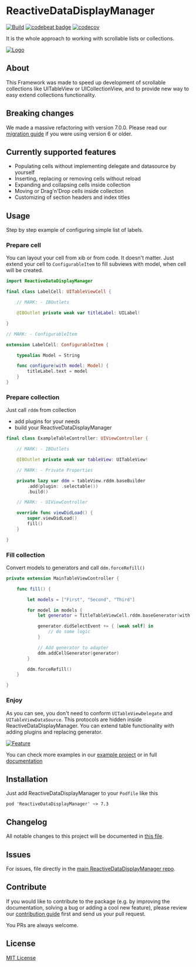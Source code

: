 # ReactiveDataDisplayManager

[![Build](https://github.com/surfstudio/ReactiveDataDisplayManager/actions/workflows/Build.yml/badge.svg)](https://github.com/surfstudio/ReactiveDataDisplayManager/actions/workflows/Build.yml)
[![codebeat badge](https://codebeat.co/badges/aa8b4a6a-970f-4e1b-8400-bfe902f8aa68)](https://codebeat.co/projects/github-com-surfstudio-reactivedatadisplaymanager-develop)
[![codecov](https://codecov.io/gh/surfstudio/ReactiveDataDisplayManager/branch/master/graph/badge.svg)](https://codecov.io/gh/surfstudio/ReactiveDataDisplayManager)

It is the whole approach to working with scrollable lists or collections.

[![Logo](https://i.ibb.co/zs8P9c3/716-225-Reactive-Logo.jpg)](https://ibb.co/Q98YSBW)

## About

This Framework was made to speed up development of scrollable collections like UITableView or UICollectionView, and to provide new way to easy extend collections functionality.

## Breaking changes

We made a massive refactoring with version 7.0.0.
Please read our [migration guide](/Documentation/MigrationGuide.md) if you were using version 6 or older.

## Currently supported features

- Populating cells without implementing delegate and datasource by yourself
- Inserting, replacing or removing cells without reload
- Expanding and collapsing cells inside collection
- Moving or Drag'n'Drop cells inside collection
- Customizing of section headers and index titles

## Usage

Step by step example of configuring simple list of labels.

### Prepare cell

You can layout your cell from xib or from code. It doesn't matter.
Just extend your cell to `ConfigurableItem` to fill subviews with model, when cell will be created.

```swift
import ReactiveDataDisplayManager

final class LabelCell: UITableViewCell {

    // MARK: - IBOutlets

    @IBOutlet private weak var titleLabel: UILabel!

}

// MARK: - ConfigurableItem

extension LabelCell: ConfigurableItem {

    typealias Model = String

    func configure(with model: Model) {
        titleLabel.text = model
    }
}
```

### Prepare collection

Just call `rddm` from collection
- add plugins for your needs
- build your ReactiveDataDisplayManager

```swift
final class ExampleTableController: UIViewController {

    // MARK: - IBOutlets

    @IBOutlet private weak var tableView: UITableView!

    // MARK: - Private Properties

    private lazy var ddm = tableView.rddm.baseBuilder
        .add(plugin: .selectable())
        .build()

    // MARK: - UIViewController

    override func viewDidLoad() {
        super.viewDidLoad()
        fill()
    }

}
```

### Fill collection

Convert models to generators and call `ddm.forceRefill()`

```swift
private extension MainTableViewController {

    func fill() {

        let models = ["First", "Second", "Third"]

        for model in models {
            let generator = TitleTableViewCell.rddm.baseGenerator(with: model)

            generator.didSelectEvent += { [weak self] in
                // do some logic
            }

            // Add generator to adapter
            ddm.addCellGenerator(generator)
        }

        ddm.forceRefill()
    }

}
```

### Enjoy

As you can see, you don't need to conform `UITableViewDelegate` and `UITableViewDataSource`. This protocols are hidden inside ReactiveDataDisplayManager.
You can extend table functionality with adding plugins and replacing generator.

[![Feature](https://i.ibb.co/WFrzQNK/2021-02-20-15-52-34.png)](https://ibb.co/mtnymrz)

You can check more examples in our [example project](/Example/) or in full [documentation](/Documentation/Entities.md)


## Installation

Just add ReactiveDataDisplayManager to your `Podfile` like this

```
pod 'ReactiveDataDisplayManager' ~> 7.3
```

## Changelog

All notable changes to this project will be documented in [this file](./CHANGELOG.md).

## Issues

For issues, file directly in the [main ReactiveDataDisplayManager repo](https://github.com/surfstudio/ReactiveDataDisplayManager).

## Contribute

If you would like to contribute to the package (e.g. by improving the documentation, solving a bug or adding a cool new feature), please review our [contribution guide](/Documentation/ContributingGuide.md) first and send us your pull request.

You PRs are always welcome.

## License

[MIT License](LICENSE)
